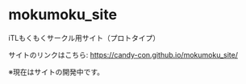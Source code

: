 # mokumoku_site
iTLもくもくサークル用サイト（プロトタイプ）

サイトのリンクはこちら: https://candy-con.github.io/mokumoku_site/

※現在はサイトの開発中です。

